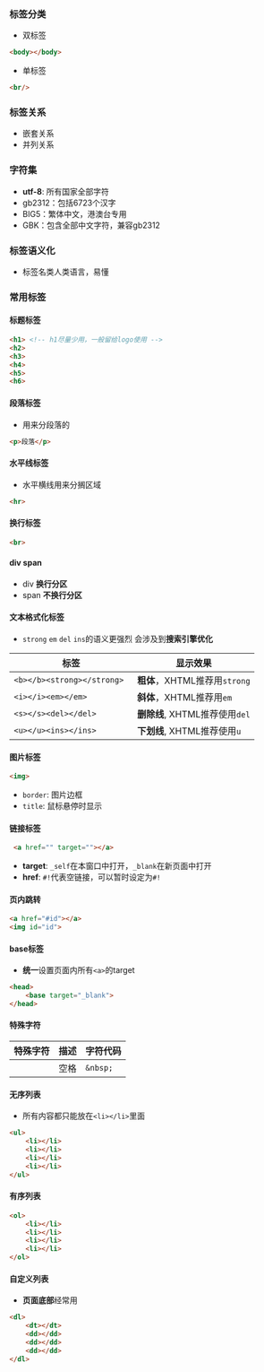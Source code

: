 ### 标签分类
- 双标签
```html
<body></body>
```
- 单标签
```html
<br/>
```
### 标签关系
- 嵌套关系
- 并列关系

### 字符集
- **utf-8**: 所有国家全部字符
- gb2312：包括6723个汉字
- BIG5：繁体中文，港澳台专用
- GBK：包含全部中文字符，兼容gb2312

### 标签语义化
- 标签名类人类语言，易懂

### 常用标签
#### 标题标签
```html
<h1> <!-- h1尽量少用，一般留给logo使用 -->
<h2>
<h3>
<h4>
<h5>
<h6>
```
#### 段落标签
- 用来分段落的
```html
<p>段落</p>
```

#### 水平线标签
- 水平横线用来分搁区域
```html
<hr> 
```

#### 换行标签
```html
<br>
```

#### div span
- div **换行分区**
- span **不换行分区**

#### 文本格式化标签
- `strong` `em` `del` `ins`的语义更强烈 会涉及到**搜索引擎优化**

| 标签                     | 显示效果                |
| ------------------------ | ----------------------- |
| `<b></b><strong></strong> `| **粗体**，XHTML推荐用`strong` |
| `<i></i><em></em> `        | **斜体**，XHTML推荐用`em`     |
| `<s></s><del></del>`       | **删除线**, XHTML推荐使用`del` |
| `<u></u><ins></ins>`       | **下划线**, XHTML推荐使用`u`   |

#### 图片标签
```html
<img>
```
- `border`: 图片边框
- `title`: 鼠标悬停时显示

#### 链接标签
```html
 <a href="" target=""></a>
```
- **target**: `_self`在本窗口中打开，`_blank`在新页面中打开
- **href**: `#!`代表空链接，可以暂时设定为`#!`

#### 页内跳转
```html
<a href="#id"></a>
<img id="id">
```


#### base标签
- **统一**设置页面内所有`<a>`的target
```html
<head>
    <base target="_blank">
</head>
```

#### 特殊字符

| 特殊字符 | 描述 | 字符代码 |
| -------- | ---- | -------- |
| `      ` | 空格 | `&nbsp;` |

#### 无序列表
- 所有内容都只能放在`<li></li>`里面
```html
<ul>
    <li></li>
    <li></li>
    <li></li>
    <li></li>
</ul>
```

#### 有序列表
```html
<ol>
    <li></li>
    <li></li>
    <li></li>
    <li></li>
</ol>
```

#### 自定义列表
- **页面底部**经常用
```html
<dl>
    <dt></dt>
    <dd></dd>
    <dd></dd>
    <dd></dd>
</dl>
```

